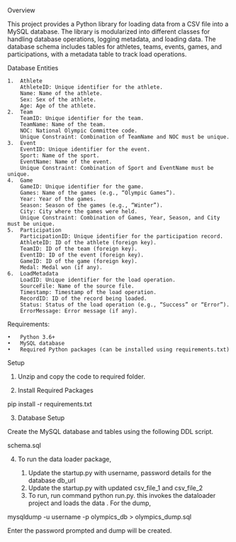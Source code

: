 Overview

This project provides a Python library for loading data from a CSV file into a MySQL database. The library is modularized into different classes for handling database operations, logging metadata, and loading data. The database schema includes tables for athletes, teams, events, games, and participations, with a metadata table to track load operations.

Database Entities

	1.	Athlete
		AthleteID: Unique identifier for the athlete.
		Name: Name of the athlete.
		Sex: Sex of the athlete.
		Age: Age of the athlete.
	2.	Team
		TeamID: Unique identifier for the team.
		TeamName: Name of the team.
		NOC: National Olympic Committee code.
		Unique Constraint: Combination of TeamName and NOC must be unique.
	3.	Event
		EventID: Unique identifier for the event.
		Sport: Name of the sport.
		EventName: Name of the event.
		Unique Constraint: Combination of Sport and EventName must be unique.
	4.	Game
		GameID: Unique identifier for the game.
		Games: Name of the games (e.g., “Olympic Games”).
		Year: Year of the games.
		Season: Season of the games (e.g., “Winter”).
		City: City where the games were held.
		Unique Constraint: Combination of Games, Year, Season, and City must be unique.
	5.	Participation
		ParticipationID: Unique identifier for the participation record.
		AthleteID: ID of the athlete (foreign key).
		TeamID: ID of the team (foreign key).
		EventID: ID of the event (foreign key).
		GameID: ID of the game (foreign key).
		Medal: Medal won (if any).
	6.	LoadMetadata
		LoadID: Unique identifier for the load operation.
		SourceFile: Name of the source file.
		Timestamp: Timestamp of the load operation.
		RecordID: ID of the record being loaded.
		Status: Status of the load operation (e.g., “Success” or “Error”).
		ErrorMessage: Error message (if any).

Requirements:

	•	Python 3.6+
	•	MySQL database
	•	Required Python packages (can be installed using requirements.txt)
Setup
1. Unzip and copy the code to required folder. 

2. Install Required Packages

pip install -r requirements.txt

3. Database Setup

Create the MySQL database and tables using the following DDL script.

schema.sql

4. To run the data loader package, 

    1. Update the startup.py with username, password details for the database db_url
    2. Update the startup.py with updated csv_file_1 and csv_file_2
    3. To run, run command python run.py. this invokes the dataloader project and loads the data . 
For the dump, 

mysqldump -u username -p olympics_db > olympics_dump.sql

Enter the password prompted and dump will be created. 
